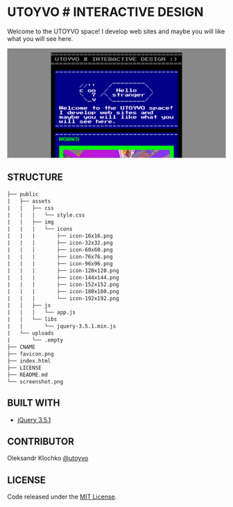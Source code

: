 # UTOYVO # INTERACTIVE DESIGN

Welcome to the UTOYVO space! I develop web sites and maybe you will like what you will see here.

![utoyvo](screenshot.png)

## STRUCTURE
```
├── public
|   ├── assets
|   │   ├── css
|   |   |   └── style.css
|   │   ├── img
|   |   |   └── icons
|   |   |       ├── icon-16x16.png
|   |   |       ├── icon-32x32.png
|   |   |       ├── icon-60x60.png
|   |   |       ├── icon-76x76.png
|   |   |       ├── icon-96x96.png
|   |   |       ├── icon-120x120.png
|   |   |       ├── icon-144x144.png
|   |   |       ├── icon-152x152.png
|   |   |       ├── icon-180x180.png
|   |   |       └── icon-192x192.png
|   │   ├── js
|   |   |   └── app.js
|   │   └── libs
|   |       └── jquery-3.5.1.min.js
|   └── uploads
|       └── .empty
├── CNAME
├── favicon.png
├── index.html
├── LICENSE
├── README.md
└── screenshot.png
```

## BUILT WITH
- [jQuery 3.5.1](https://github.com/jquery/jquery/releases/tag/3.5.1)

## CONTRIBUTOR
Oleksandr Klochko [@utoyvo](https://github.com/utoyvo)

## LICENSE
Code released under the [MIT License](LICENSE).
